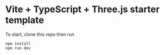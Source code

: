 # Vite + TypeScript + Three.js starter template

To start, clone this repo then run
```
npm install
npm run dev
```